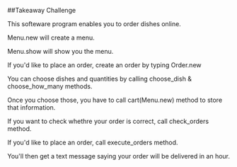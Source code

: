 ##Takeaway Challenge

This softeware program enables you to order dishes online.

Menu.new will create a menu.

Menu.show will show you the menu.

If you'd like to place an order, create an order by typing
Order.new

You can choose dishes and quantities by calling
choose_dish & choose_how_many methods.

Once you choose those, you have to call cart(Menu.new) method
to store that information.

If you want to check whethre your order is correct, call
check_orders method.

If you'd like to place an order, call
execute_orders method.

You'll then get a text message saying
your order will be delivered in an hour.
